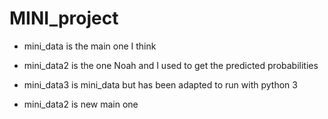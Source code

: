 # MINI_project

- mini_data is the main one I think
- mini_data2 is the one Noah and I used to get the predicted probabilities
- mini_data3 is mini_data but has been adapted to run with python 3


- mini_data2 is new main one
